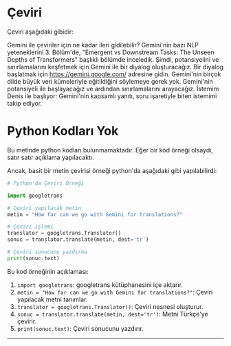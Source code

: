 # Çeviri

Çeviri aşağıdaki gibidir:

Gemini ile çeviriler için ne kadar ileri gidilebilir? Gemini'nin bazı NLP yeteneklerini 3. Bölüm'de, "Emergent vs Downstream Tasks: The Unseen Depths of Transformers" başlıklı bölümde inceledik. Şimdi, potansiyelini ve sınırlamalarını keşfetmek için Gemini ile bir diyalog oluşturacağız. Bir diyalog başlatmak için https://gemini.google.com/ adresine gidin.  Gemini'nin birçok dilde büyük veri kümeleriyle eğitildiğini söylemeye gerek yok. Gemini'nin potansiyeli ile başlayacağız ve ardından sınırlamalarını arayacağız. İstemim Denis ile başlıyor: Gemini'nin kapsamlı yanıtı, soru işaretiyle biten istemimi takip ediyor.

# Python Kodları Yok

Bu metinde python kodları bulunmamaktadır. Eğer bir kod örneği olsaydı, satır satır açıklama yapılacaktı. 

Ancak, basit bir metin çevirisi örneği python'da aşağıdaki gibi yapılabilirdi:
```python
# Python'da Çeviri Örneği

import googletrans

# Çeviri yapılacak metin
metin = "How far can we go with Gemini for translations?"

# Çeviri işlemi
translator = googletrans.Translator()
sonuc = translator.translate(metin, dest='tr')

# Çeviri sonucunu yazdırma
print(sonuc.text)
```
Bu kod örneğinin açıklaması:
1. `import googletrans`: googletrans kütüphanesini içe aktarır.
2. `metin = "How far can we go with Gemini for translations?"`: Çeviri yapılacak metni tanımlar.
3. `translator = googletrans.Translator()`: Çeviri nesnesi oluşturur.
4. `sonuc = translator.translate(metin, dest='tr')`: Metni Türkçe'ye çevirir.
5. `print(sonuc.text)`: Çeviri sonucunu yazdırır.

---


